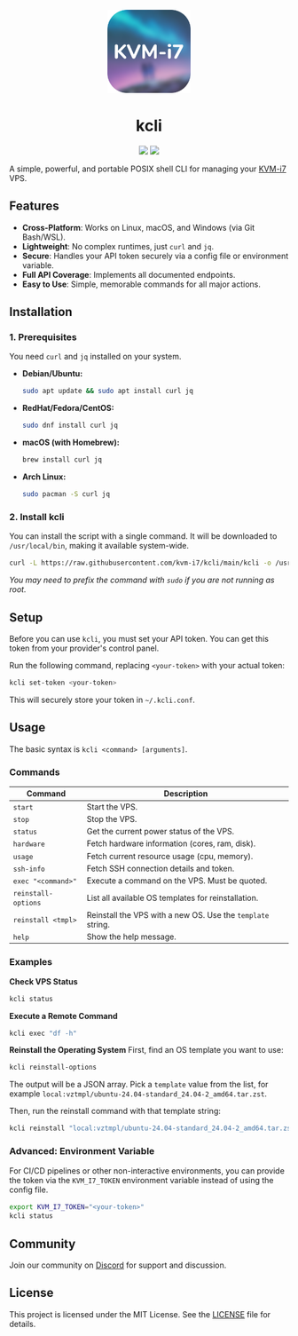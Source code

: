 <p align="center">
  <a href="https://kvm-i7.host">
    <img src="https://github.com/kvm-i7/.github/blob/main/profile/logo.png?raw=true" alt="KVM-i7 Logo" width="150">
  </a>
</p>

<h1 align="center">kcli</h1>

<p align="center">
  <a href="https://discord.gg/t3vps"><img src="https://img.shields.io/badge/Join_our_Discord-2.1K%2B_Members-5865F2?style=for-the-badge&logo=discord&logoColor=white"></a>
  <a href="https://kvm-i7.host/status.html"><img src="https://img.shields.io/badge/Service_Status-Online-23a55a?style=for-the-badge&logo=data:image/svg+xml;base64,PHN2ZyB4bWxucz0iaHR0cDovL3d3dy53My5vcmcvMjAwMC9zdmciIHZpZXdCb3g9IjAgMCAyNCAyNCIgZmlsbD0iI2ZmZiI+PHBhdGggZD0iTTEyIDE3LjI3TDQuNSAxMi41bDEuNDE0LTEuNDE0TDExIDE0LjQ0bDYuMDgtNi4wOEwxOC41IDEyLjV6Ii8+PC9zdmc+"></a>
</p>

A simple, powerful, and portable POSIX shell CLI for managing your [KVM-i7](https://kvm-i7.host) VPS.

## Features
- **Cross-Platform**: Works on Linux, macOS, and Windows (via Git Bash/WSL).
- **Lightweight**: No complex runtimes, just `curl` and `jq`.
- **Secure**: Handles your API token securely via a config file or environment variable.
- **Full API Coverage**: Implements all documented endpoints.
- **Easy to Use**: Simple, memorable commands for all major actions.

## Installation

### 1. Prerequisites
You need `curl` and `jq` installed on your system.

- **Debian/Ubuntu:**
  ```bash
  sudo apt update && sudo apt install curl jq
  ```
- **RedHat/Fedora/CentOS:**
  ```bash
  sudo dnf install curl jq
  ```
- **macOS (with Homebrew):**
  ```bash
  brew install curl jq
  ```
- **Arch Linux:**
  ```bash
  sudo pacman -S curl jq
  ```

### 2. Install kcli
You can install the script with a single command. It will be downloaded to `/usr/local/bin`, making it available system-wide.

```bash
curl -L https://raw.githubusercontent.com/kvm-i7/kcli/main/kcli -o /usr/local/bin/kcli && chmod +x /usr/local/bin/kcli
```
*You may need to prefix the command with `sudo` if you are not running as root.*

## Setup
Before you can use `kcli`, you must set your API token. You can get this token from your provider's control panel.

Run the following command, replacing `<your-token>` with your actual token:
```bash
kcli set-token <your-token>
```
This will securely store your token in `~/.kcli.conf`.

## Usage
The basic syntax is `kcli <command> [arguments]`.

### Commands
| Command             | Description                                                   |
| ------------------- | ------------------------------------------------------------- |
| `start`             | Start the VPS.                                                |
| `stop`              | Stop the VPS.                                                 |
| `status`            | Get the current power status of the VPS.                      |
| `hardware`          | Fetch hardware information (cores, ram, disk).                |
| `usage`             | Fetch current resource usage (cpu, memory).                   |
| `ssh-info`          | Fetch SSH connection details and token.                       |
| `exec "<command>"`  | Execute a command on the VPS. Must be quoted.                 |
| `reinstall-options` | List all available OS templates for reinstallation.           |
| `reinstall <tmpl>`  | Reinstall the VPS with a new OS. Use the `template` string.   |
| `help`              | Show the help message.                                        |

### Examples

**Check VPS Status**
```bash
kcli status
```

**Execute a Remote Command**
```bash
kcli exec "df -h"
```

**Reinstall the Operating System**
First, find an OS template you want to use:
```bash
kcli reinstall-options
```
The output will be a JSON array. Pick a `template` value from the list, for example `local:vztmpl/ubuntu-24.04-standard_24.04-2_amd64.tar.zst`.

Then, run the reinstall command with that template string:
```bash
kcli reinstall "local:vztmpl/ubuntu-24.04-standard_24.04-2_amd64.tar.zst"
```

### Advanced: Environment Variable
For CI/CD pipelines or other non-interactive environments, you can provide the token via the `KVM_I7_TOKEN` environment variable instead of using the config file.

```bash
export KVM_I7_TOKEN="<your-token>"
kcli status
```

## Community
Join our community on [Discord](https://discord.gg/t3vps) for support and discussion.

## License
This project is licensed under the MIT License. See the [LICENSE](https://github.com/kvm-i7/kcli/blob/main/LICENSE) file for details.
```
